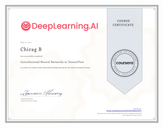 [![TFDP](https://github.com/Chirag05B/Portfolio/blob/main/Certifications/TensorFlow%20Developer%20Professional%20Certificate/Convolutional%20Neural%20Networks%20in%20TensorFlow/Convolutional%20Neural%20Networks%20in%20TensorFlow_page-0001.jpg)](https://coursera.org/verify/professional-cert/QF3V72TSPUH5)

 
